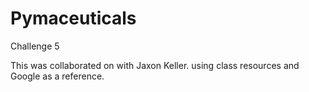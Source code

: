 # Pymaceuticals
Challenge 5

This was collaborated on with Jaxon Keller. using class resources and Google as a reference.
